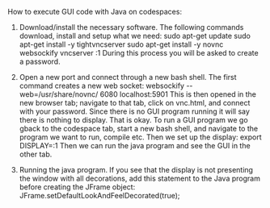How to execute GUI code with Java on codespaces:

1. Download/install the necessary software. The following commands download, install and
setup what we need:
sudo apt-get update
sudo apt-get install -y tightvncserver
sudo apt-get install -y novnc websockify
vncserver :1
During this process you will be asked to create a password.

2. Open a new port and connect through a new bash shell. The first command creates a new
web socket:
websockify --web=/usr/share/novnc/ 6080 localhost:5901
This is then opened in the new browser tab; navigate to that tab, click on vnc.html, and connect
with your password. Since there is no GUI program running it will say there is nothing to
display. That is okay.
To run a GUI program we go gback to the codespace tab, start a new bash shell, and navigate to
the program we want to run, compile etc. Then we set up the display:
export DISPLAY=:1
Then we can run the java program and see the GUI in the other tab.

3. Running the java program. If you see that the display is not presenting the window with all
decorations, add this statement to the Java program before creating the JFrame object:
JFrame.setDefaultLookAndFeelDecorated(true);
